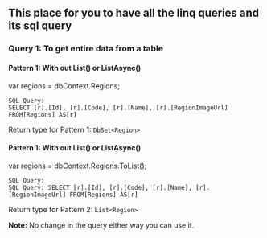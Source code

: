 ## This place for you to have all the linq queries and its sql query

### Query 1: To get entire data from a table
#### Pattern 1: With out List() or ListAsync()
var regions = dbContext.Regions;
```
SQL Query: 
SELECT [r].[Id], [r].[Code], [r].[Name], [r].[RegionImageUrl] FROM[Regions] AS[r]
```
Return type for Pattern 1: ```DbSet<Region>```

#### Pattern 1: With out List() or ListAsync()
var regions = dbContext.Regions.ToList();
```
SQL Query: 
SQL Query: SELECT [r].[Id], [r].[Code], [r].[Name], [r].[RegionImageUrl] FROM[Regions] AS[r]
```
Return type for Pattern 2: ```List<Region>```

**Note:** No change in the query either way you can use it.
            
